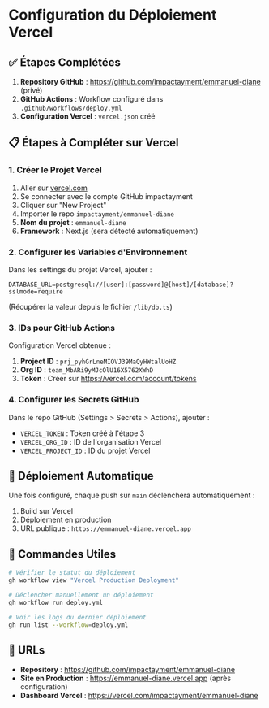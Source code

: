 # Configuration du Déploiement Vercel

## ✅ Étapes Complétées

1. **Repository GitHub** : https://github.com/impactayment/emmanuel-diane (privé)
2. **GitHub Actions** : Workflow configuré dans `.github/workflows/deploy.yml`
3. **Configuration Vercel** : `vercel.json` créé

## 📋 Étapes à Compléter sur Vercel

### 1. Créer le Projet Vercel

1. Aller sur [vercel.com](https://vercel.com)
2. Se connecter avec le compte GitHub impactayment
3. Cliquer sur "New Project"
4. Importer le repo `impactayment/emmanuel-diane`
5. **Nom du projet** : `emmanuel-diane`
6. **Framework** : Next.js (sera détecté automatiquement)

### 2. Configurer les Variables d'Environnement

Dans les settings du projet Vercel, ajouter :

```
DATABASE_URL=postgresql://[user]:[password]@[host]/[database]?sslmode=require
```

(Récupérer la valeur depuis le fichier `/lib/db.ts`)

### 3. IDs pour GitHub Actions

Configuration Vercel obtenue :

1. **Project ID** : `prj_pyhGrLneMIOVJ39MaQyHWtalUoHZ`
2. **Org ID** : `team_MbARi9yMJcOlU16X5762XWhD`
3. **Token** : Créer sur https://vercel.com/account/tokens

### 4. Configurer les Secrets GitHub

Dans le repo GitHub (Settings > Secrets > Actions), ajouter :

- `VERCEL_TOKEN` : Token créé à l'étape 3
- `VERCEL_ORG_ID` : ID de l'organisation Vercel
- `VERCEL_PROJECT_ID` : ID du projet Vercel

## 🚀 Déploiement Automatique

Une fois configuré, chaque push sur `main` déclenchera automatiquement :
1. Build sur Vercel
2. Déploiement en production
3. URL publique : `https://emmanuel-diane.vercel.app`

## 📝 Commandes Utiles

```bash
# Vérifier le statut du déploiement
gh workflow view "Vercel Production Deployment"

# Déclencher manuellement un déploiement
gh workflow run deploy.yml

# Voir les logs du dernier déploiement
gh run list --workflow=deploy.yml
```

## 🔗 URLs

- **Repository** : https://github.com/impactayment/emmanuel-diane
- **Site en Production** : https://emmanuel-diane.vercel.app (après configuration)
- **Dashboard Vercel** : https://vercel.com/impactayment/emmanuel-diane